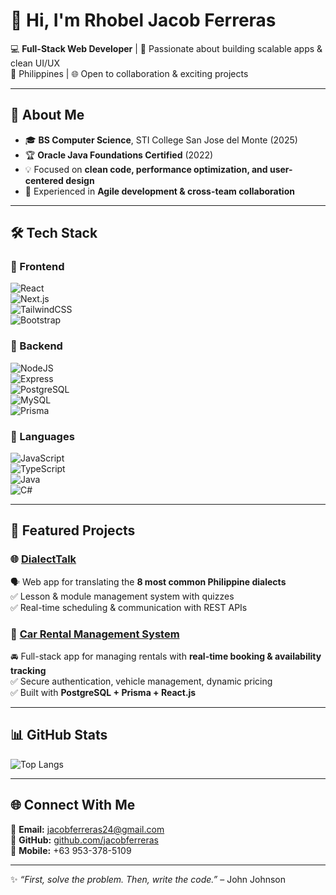 # 👋 Hi, I'm Rhobel Jacob Ferreras  

💻 **Full-Stack Web Developer** | 🚀 Passionate about building scalable apps & clean UI/UX  
📍 Philippines | 🌐 Open to collaboration & exciting projects  

---

## 🚀 About Me  
- 🎓 **BS Computer Science**, STI College San Jose del Monte (2025)  
- 🏆 **Oracle Java Foundations Certified** (2022)  
- 💡 Focused on **clean code, performance optimization, and user-centered design**  
- 🤝 Experienced in **Agile development & cross-team collaboration**  

---

## 🛠️ Tech Stack  

### 🔹 Frontend  
![React](https://img.shields.io/badge/React-20232A?style=for-the-badge&logo=react&logoColor=61DAFB)  
![Next.js](https://img.shields.io/badge/Next.js-000000?style=for-the-badge&logo=nextdotjs&logoColor=white)  
![TailwindCSS](https://img.shields.io/badge/Tailwind_CSS-38B2AC?style=for-the-badge&logo=tailwind-css&logoColor=white)  
![Bootstrap](https://img.shields.io/badge/Bootstrap-563D7C?style=for-the-badge&logo=bootstrap&logoColor=white)  

### 🔹 Backend  
![NodeJS](https://img.shields.io/badge/Node.js-43853D?style=for-the-badge&logo=node-dot-js&logoColor=white)  
![Express](https://img.shields.io/badge/Express.js-404D59?style=for-the-badge)  
![PostgreSQL](https://img.shields.io/badge/PostgreSQL-316192?style=for-the-badge&logo=postgresql&logoColor=white)  
![MySQL](https://img.shields.io/badge/MySQL-005C84?style=for-the-badge&logo=mysql&logoColor=white)  
![Prisma](https://img.shields.io/badge/Prisma-2D3748?style=for-the-badge&logo=prisma&logoColor=white)  

### 🔹 Languages  
![JavaScript](https://img.shields.io/badge/JavaScript-F7DF1E?style=for-the-badge&logo=javascript&logoColor=black)  
![TypeScript](https://img.shields.io/badge/TypeScript-3178C6?style=for-the-badge&logo=typescript&logoColor=white)  
![Java](https://img.shields.io/badge/Java-ED8B00?style=for-the-badge&logo=java&logoColor=white)  
![C#](https://img.shields.io/badge/C%23-239120?style=for-the-badge&logo=c-sharp&logoColor=white)  

---

## 📂 Featured Projects  

### 🌐 [DialectTalk](#)  
🗣 Web app for translating the **8 most common Philippine dialects**  
✅ Lesson & module management system with quizzes  
✅ Real-time scheduling & communication with REST APIs  

### 🚗 [Car Rental Management System](#)  
🚘 Full-stack app for managing rentals with **real-time booking & availability tracking**  
✅ Secure authentication, vehicle management, dynamic pricing  
✅ Built with **PostgreSQL + Prisma + React.js**  

---

## 📊 GitHub Stats  

![Top Langs](https://github-readme-stats.vercel.app/api/top-langs/?username=jacobferreras&layout=compact&theme=tokyonight)  

---

## 🌐 Connect With Me  

📧 **Email:** jacobferreras24@gmail.com  
🐙 **GitHub:** [github.com/jacobferreras](https://github.com/jacobferreras)  
📱 **Mobile:** +63 953-378-5109  

---

✨ *“First, solve the problem. Then, write the code.”* – John Johnson  
